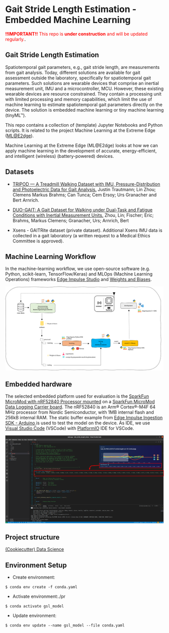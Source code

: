 # Gait Stride Length Estimation - Embedded Machine Learning

<span style="color:red">**!!IMPORTANT!!** This repo is **under construction** and will be updated regularly.</span>.

## Gait Stride Length Estimation

Spatiotemporal gait parameters, e.g., gait stride length, are measurements from gait analysis. Today, different solutions are available for gait assessment outside the laboratory, specifically for spatiotemporal gait parameters. Such solutions are wearable devices that comprise an inertial measurement unit, IMU and a microcontroller, MCU. However, these existing wearable devices are resource constrained. They contain a processing unit with limited processing and memory capabilities, which limit the use of machine learning to estimate spatiotemporal gait parameters directly on the device. The solution is embedded machine learning or tiny machine learning (tinyML™).

This repo  contains a collection of (template) Jupyter Notebooks and Python scripts. It is related to the project Machine Learning at the Extreme Edge ([ML@E2dge](https://mlate2dge.github.io)).

Machine Learning at the Extreme Edge (ML@E2dge) looks at how we can apply machine learning in the development of accurate, energy-efficient, and intelligent (wireless) (battery-powered) devices.

## Datasets

- <a href="https://www.mdpi.com/2306-5729/6/9/95">TRIPOD — A Treadmill Walking Dataset with IMU, Pressure-Distribution and Photoelectric Data for Gait Analysis.</a> Justin Trautmann; Lin Zhou; Clemens Markus Brahms; Can Tunca; Cem Ersoy; Urs Granacher and Bert Arnrich.

- <a href="https://zenodo.org/record/7415759">DUO-GAIT: A Gait Dataset for Walking under Dual-Task and Fatigue Conditions with Inertial Measurement Units.</a> Zhou, Lin; Fischer; Eric; Brahms, Markus Clemens; Granacher, Urs; Arnrich, Bert

- Xsens - GAITRite dataset (private dataset).  Additional Xsens IMU data is collected in a gait laboratory (a written request to a Medical Ethics Committee is approved).

## Machine Learning Workflow

In the machine-learning workflow, we use open-source software (e.g. Python, scikit-learn, TensorFlow/Keras) and MLOps (Machine Learning Operations) frameworks [Edge Impulse Studio](https://www.edgeimpulse.com/) and [Weights and Biases](https://wandb.ai/).

![Machine Learning Workflow](./img/workflow.png)

## Embedded hardware

The selected embedded platform used for evaluation is the [SparkFun MicroMod with nRF52840 Processor mounted](https://www.sparkfun.com/products/16984) on a [SparkFun MicroMod Data Logging Carrier board](https://www.sparkfun.com/products/16829). The nRF52840 is an Arm® Cortex®-M4F 64 MHz processor from Nordic Semiconductor, with 1MB internal flash and 256kB internal RAM. The static buffer example from [Edge Impulse Ingestion SDK - Arduino ](https://docs.edgeimpulse.com/docs/deployment/arduino-library) is used to test the model on the device. As IDE, we use [Visual Studio Code](https://code.visualstudio.com/) (VSCode) with [PlatformIO](https://platformio.org/) IDE for VSCode.

![EI static buffer](./img/EI_static_buffer.png)

## Project structure

[(Cookiecutter) Data Science](https://github.com/drivendata/cookiecutter-data-science)

## Environment Setup

- Create environment: 

```
$ conda env create -f conda.yaml
```

- Activate environment:./pr 

```
$ conda activate gsl_model
```

- Update environment:

```
$ conda env update --name gsl_model --file conda.yaml
```
